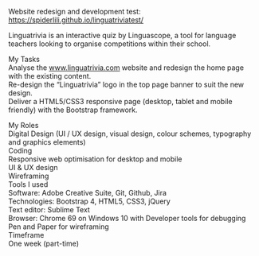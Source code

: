 
Website redesign and development test: https://spiderlili.github.io/linguatriviatest/

Linguatrivia is an interactive quiz by Linguascope, a tool for language teachers looking to organise competitions within their school.

My Tasks<br>
Analyse the www.linguatrivia.com website and redesign the home page with the existing content. <br>
Re-design the “Linguatrivia” logo in the top page banner to suit the new design.<br>
Deliver a HTML5/CSS3 responsive page (desktop, tablet and mobile friendly) with the Bootstrap framework.<br>

My Roles<br>
Digital Design (UI / UX design, visual design, colour schemes, typography and graphics elements)<br>
Coding<br>
Responsive web optimisation for desktop and mobile<br>
UI & UX design<br>
Wireframing<br>
Tools I used<br>
Software: Adobe Creative Suite, Git, Github, Jira<br>
Technologies: Bootstrap 4, HTML5, CSS3, jQuery<br>
Text editor: Sublime Text<br>
Browser: Chrome 69 on Windows 10 with Developer tools for debugging<br>
Pen and Paper for wireframing<br>
Timeframe<br>
One week (part-time)
